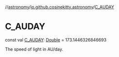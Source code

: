 //[astronomy](../../index.md)/[io.github.cosinekitty.astronomy](index.md)/[C_AUDAY](-c_-a-u-d-a-y.md)

# C_AUDAY

const val [C_AUDAY](-c_-a-u-d-a-y.md): [Double](https://kotlinlang.org/api/latest/jvm/stdlib/kotlin/-double/index.html) = 173.1446326846693

The speed of light in AU/day.
